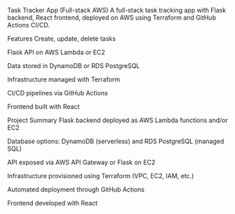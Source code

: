 Task Tracker App (Full-stack AWS)
A full-stack task tracking app with Flask backend, React frontend, deployed on AWS using Terraform and GitHub Actions CI/CD.

Features
Create, update, delete tasks

Flask API on AWS Lambda or EC2

Data stored in DynamoDB or RDS PostgreSQL

Infrastructure managed with Terraform

CI/CD pipelines via GitHub Actions

Frontend built with React 

Project Summary
Flask backend deployed as AWS Lambda functions and/or EC2

Database options: DynamoDB (serverless) and RDS PostgreSQL (managed SQL)

API exposed via AWS API Gateway or Flask on EC2

Infrastructure provisioned using Terraform (VPC, EC2, IAM, etc.)

Automated deployment through GitHub Actions

Frontend developed with React




